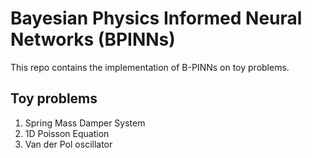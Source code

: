 # Bayesian Physics Informed Neural Networks (BPINNs)

This repo contains the implementation of B-PINNs on toy problems.

## Toy problems

1. Spring Mass Damper System
2. 1D Poisson Equation
3. Van der Pol oscillator
